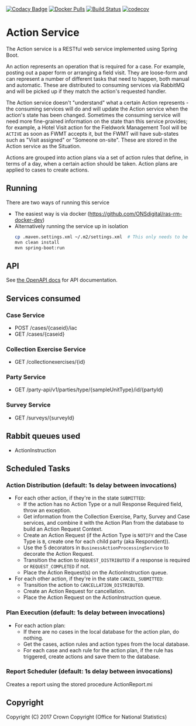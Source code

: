 [![Codacy Badge](https://api.codacy.com/project/badge/Grade/3a24e234068a4a1396ff5f3ff9ab64d9)](https://www.codacy.com/app/sdcplatform/rm-action-service?utm_source=github.com&amp;utm_medium=referral&amp;utm_content=ONSdigital/rm-action-service&amp;utm_campaign=Badge_Grade) [![Docker Pulls](https://img.shields.io/docker/pulls/sdcplatform/actionsvc.svg)]()
[![Build Status](https://travis-ci.org/ONSdigital/rm-action-service.svg?branch=main)](https://travis-ci.org/ONSdigital/rm-action-service)
[![codecov](https://codecov.io/gh/ONSdigital/rm-action-service/branch/main/graph/badge.svg)](https://codecov.io/gh/ONSdigital/rm-action-service)

# Action Service
The Action service is a RESTful web service implemented using Spring Boot. 

An action represents an operation that is required for a case. For example, posting out a paper form or arranging a field visit. They are loose-form and can represent a number of different tasks that need to happen, both manual and automatic. These are distributed to consuming services via RabbitMQ and will be picked up if they match the action's requested handler. 

The Action service doesn't "understand" what a certain Action represents - the consuming services will do and will update the Action service when the action's state has been changed. Sometimes the consuming service will need more fine-grained information on the state than this service provides; for example, a Hotel Visit action for the Fieldwork Management Tool will be `ACTIVE` as soon as FWMT accepts it, but the FWMT will have sub-states such as "Visit assigned" or "Someone on-site". These are stored in the Action service as the Situation.

Actions are grouped into action plans via a set of action rules that define, in terms of a day, when a certain action should be taken. Action plans are applied to cases to create actions.

## Running

There are two ways of running this service

* The easiest way is via docker (https://github.com/ONSdigital/ras-rm-docker-dev)
* Alternatively running the service up in isolation
    ```bash
    cp .maven.settings.xml ~/.m2/settings.xml  # This only needs to be done once to set up mavens settings file
    mvn clean install
    mvn spring-boot:run
    ```

## API
See [the OpenAPI docs](https://onsdigital.github.io/rm-action-service/) for API documentation.

## Services consumed
### Case Service
* POST /cases/{caseid}/iac
* GET /cases/{caseid}

### Collection Exercise Service
* GET /collectionexercises/{id}

### Party Service
* GET /party-api/v1/parties/type/{sampleUnitType}/id/{partyId}

### Survey Service
* GET /surveys/{surveyId}

## Rabbit queues used
* ActionInstruction

## Scheduled Tasks
### Action Distribution (default: 1s delay between invocations)
* For each other action, if they're in the state `SUBMITTED`:
    * If the action has no Action Type or a null Response Required field, throw an exception.
    * Get information from the Collection Exercise, Party, Survey and Case services, and combine it with the Action Plan from the database to build an Action Request Context.
    * Create an Action Request (if the Action Type is `NOTIFY` and the Case Type is `B`, create one for each child party (aka Respondent)).
    * Use the 5 decorators in `BusinessActionProcessingService` to decorate the Action Request.
    * Transition the action to `REQUEST_DISTRIBUTED` if a response is required or `REQUEST_COMPLETED` if not.
    * Place the Action Request(s) on the ActionInstruction queue.
* For each other action, if they're in the state `CANCEL_SUBMITTED`:
    * Transition the action to `CANCELLATION_DISTRIBUTED`.
    * Create an Action Request for cancellation.
    * Place the Action Request on the ActionInstruction queue.

### Plan Execution (default: 1s delay between invocations)
* For each action plan:
    * If there are no cases in the local database for the action plan, do nothing.
    * Get the cases, action rules and action types from the local database.
    * For each case and each rule for the action plan, if the rule has triggered, create actions and save them to the database.

### Report Scheduler (default: 1s delay between invocations)
Creates a report using the stored procedure ActionReport.mi

## Copyright
Copyright (C) 2017 Crown Copyright (Office for National Statistics)
